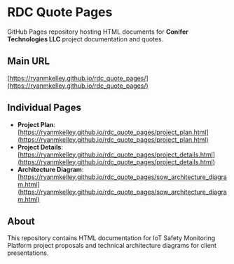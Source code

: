 # RDC Quote Pages

GitHub Pages repository hosting HTML documents for **Conifer Technologies LLC** project documentation and quotes.

## Main URL
[https://ryanmkelley.github.io/rdc_quote_pages/](https://ryanmkelley.github.io/rdc_quote_pages/)

## Individual Pages

- **Project Plan**: [https://ryanmkelley.github.io/rdc_quote_pages/project_plan.html](https://ryanmkelley.github.io/rdc_quote_pages/project_plan.html)
- **Project Details**: [https://ryanmkelley.github.io/rdc_quote_pages/project_details.html](https://ryanmkelley.github.io/rdc_quote_pages/project_details.html)  
- **Architecture Diagram**: [https://ryanmkelley.github.io/rdc_quote_pages/sow_architecture_diagram.html](https://ryanmkelley.github.io/rdc_quote_pages/sow_architecture_diagram.html)

## About
This repository contains HTML documentation for IoT Safety Monitoring Platform project proposals and technical architecture diagrams for client presentations.

